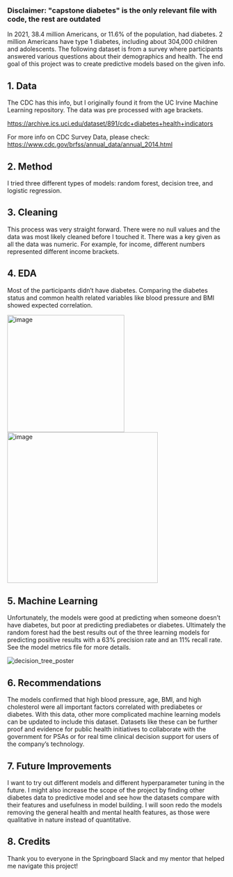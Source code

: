 ### Disclaimer: "capstone diabetes" is the only relevant file with code, the rest are outdated

In 2021, 38.4 million Americans, or 11.6% of the population, had diabetes. 2 million Americans have type 1 diabetes, including about 304,000 children and adolescents. The following dataset is from a survey where participants answered various questions about their demographics and health. The end goal of this project was to create predictive models based on the given info.

## 1.	Data
The CDC has this info, but I originally found it from the UC Irvine Machine Learning repository. The data was pre processed with age brackets.

https://archive.ics.uci.edu/dataset/891/cdc+diabetes+health+indicators

For more info on CDC Survey Data, please check: https://www.cdc.gov/brfss/annual_data/annual_2014.html

## 2.	Method
I tried three different types of models: random forest, decision tree, and logistic regression.

## 3.	Cleaning
This process was very straight forward. There were no null values and the data was most likely cleaned before I touched it. There was a key given as all the data was numeric. For example, for income, different numbers represented different income brackets.

## 4.	EDA
Most of the participants didn’t have diabetes. Comparing the diabetes status and common health related variables like blood pressure and BMI showed expected correlation. 

<img width="269" alt="image" src="https://github.com/Zippart/capstone---diabetes-indicators/assets/46052439/ca5eb4d6-18ab-4901-be0b-28c84ea2abe5">

<img width="346" alt="image" src="https://github.com/Zippart/capstone---diabetes-indicators/assets/46052439/9dd548fa-6cd3-434b-ad70-15b239ca93a7">


## 5.	Machine Learning

Unfortunately, the models were good at predicting when someone doesn’t have diabetes, but poor at predicting prediabetes or diabetes. Ultimately the random forest had the best results out of the three learning models for predicting positive results with a 63% precision rate and an 11% recall rate. See the model metrics file for more details.

![decision_tree_poster](https://github.com/Zippart/capstone---diabetes-indicators/assets/46052439/050ae21f-824b-40e3-a767-de884f291ddf)

## 6.	Recommendations
The models confirmed that high blood pressure, age, BMI, and high cholesterol were all important factors correlated with prediabetes or diabetes. With this data, other more complicated machine learning models can be updated to include this dataset. Datasets like these can be further proof and evidence for public health initiatives to collaborate with the government for PSAs or for real time clinical decision support for users of the company’s technology.


## 7.	Future Improvements
I want to try out different models and different hyperparameter tuning in the future. I might also increase the scope of the project by finding other diabetes data to predictive model and see how the datasets compare with their features and usefulness in model building. I will soon redo the models removing the general health and mental health features, as those were qualitative in nature instead of quantitative.

## 8.	Credits

Thank you to everyone in the Springboard Slack and my mentor that helped me navigate this project!
